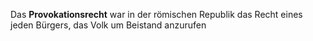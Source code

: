 Das **Provokationsrecht**  war in der römischen Republik das Recht eines jeden Bürgers, das Volk um Beistand anzurufen